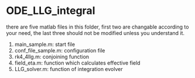 # ODE_LLG_integral
there are five matlab files in this folder, first two are changable according to your need, the last three should not be modified unless you understand it.
1. main_sample.m: start file
2. conf_file_sample.m: configuration file
3. rk4_4llg.m: conjoining function
4. field_eta.m: function which calculates effective field
5. LLG_solver.m: function of integration evolver
